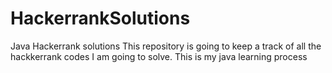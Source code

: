 # HackerrankSolutions
Java Hackerrank solutions 
This repository is going to keep a track of all the hackkerrank codes I am going to solve.
This is my java learning process
